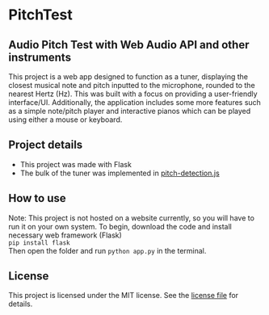 # PitchTest

## Audio Pitch Test with Web Audio API and other instruments

This project is a web app designed to function as a tuner, displaying the closest musical note and pitch inputted to the microphone, rounded to the nearest Hertz (Hz). This was built with a focus on providing a user-friendly interface/UI. Additionally, the application includes some more features such as a simple note/pitch player and interactive pianos which can be played using either a mouse or keyboard.

## Project details
* This project was made with Flask
* The bulk of the tuner was implemented in [pitch-detection.js](/static/pitch-detection.js)

## How to use
Note: This project is not hosted on a website currently, so you will have to run it on your own system.
To begin, download the code and install necessary web framework (Flask) <br>
```pip install flask```<br>
Then open the folder and run ```python app.py``` in the terminal.

## License
This project is licensed under the MIT license.
See the [license file](/LICENSE) for details.
